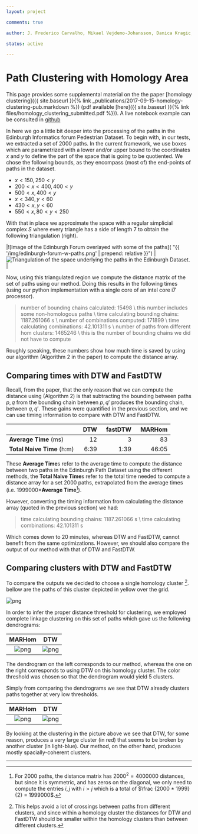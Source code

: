 ```yaml
---
layout: project

comments: true

author: J. Frederico Carvalho, Mikael Vejdemo-Johansson, Danica Kragic, Florian T. Pokorny

status: active

---
```


# Path Clustering with Homology Area

This page provides some supplemental material on the the paper [homology clustering]({{ site.baseurl }}{% link _publications/2017-09-15-homology-clustering-pub.markdown %})  (pdf available [here]({{ site.baseurl }}{% link files/homology_clustering_submitted.pdf %})). A live notebook example can be consulted in [github](https://github.com/crvs/path-clustering)

In here we go a little bit deeper into the processing of the paths in the Edinburgh Informatics forum Pedestrian Dataset. To begin with, in our tests, we extracted a set of 2000 paths. In the current framework, we use boxes which are parametrized with a lower and/or upper bound to the coordinates $x$ and $y$ to define the part of the space that is going to be quotiented. We chose the following bounds, as they encompass (most of) the end-points of paths in the dataset.

- $x < 150 , 250 < y$
- $200 < x < 400 , 400 < y$
- $500 < x , 400 < y$
- $x < 340 , y < 60$
- $430 < x , y < 60$
- $550 < x , 80 < y < 250$

With that in place we approximate the space with a regular simplicial complex $S$ where every triangle has a side of length 7 to obtain the following triangulation (right).

|![Image of the Edinburgh Forum overlayed with some of the paths]( "{{ '/img/edinburgh-forum-w-paths.png' | prepend: relative }}") |  ![Triangulation of the space underlying the paths in the Edinburgh Dataset.](./../../img/output_12_1.png) |

Now, using this triangulated region we compute the distance matrix of the set of paths using our method. Doing this results in the following times (using our python implementation with a single core of an intel core i7 processor).

> number of bounding chains calculated: 15498 \\
> this number includes some non-homologous paths \\
> time calculating bounding chains: 1187.261066 s \\
> number of combinations computed: 171899 \\
> time calculating combinations: 42.101311 s \\
> number of paths from different hom clusters: 1465246 \\
> this is the number of bounding chains we did not have to compute

Roughly speaking, these numbers show how much time is saved by using our algorithm (Algorithm 2 in the paper) to compute the distance array.

## Comparing times with DTW and FastDTW

Recall, from the paper, that the only reason that we can compute the distance using (Algorithm 2) is that subtracting the bounding between paths $p,q$ from the bounding chain between $p,q'$ produces the bounding chain, between $q,q'$. These gains were quantified in the previous section, and we can use timing information to compare with DTW and FastDTW.

|                           | &nbsp;&nbsp;DTW  |  &nbsp;&nbsp;fastDTW|&nbsp;&nbsp;MARHom |
|:--------------------------|-----------------:|--------------------:|------------------:|
|**Average Time** (ms)      |                12|                    3|                83 |
|**Total Naive Time** (h:m) |              6:39|                 1:39|             46:05 |

These **Average Time**s refer to the average time to compute the distance between two paths in the Edinburgh Path Dataset using the different methods, the **Total Naive Time**s refer to the total time needed to compute a distance array for a set 2000 paths, extrapolated from the average times (i.e. $1999000 \times$**Average Time**[^triangle_number]).

However, converting the timing information from calculating the distance array (quoted in the previous section) we had:

> time calculating bounding chains: 1187.261066 s \\
> time calculating combinations: 42.101311 s

Which comes down to 20 minutes, whereas DTW and FastDTW, cannot benefit from the same optimizations. However, we should also compare the output of our method with that of DTW and FastDTW.

## Comparing clusters with DTW and FastDTW

To compare the outputs we decided to choose a single homology cluster [^singlecluster]. bellow are the paths of this cluster depicted in yellow over the grid.

![png](./../../img/output_14_1.png)

In order to infer the proper distance threshold for clustering, we employed complete linkage clustering on this set of paths which gave us the following dendrograms:

| MARHom | DTW |
|:---:|:---:|
|![png](./../../img/output_15_0.png)| ![png](./../../img/output_20_0.png)|

The dendrogram on the left corresponds to our method, whereas the one on the right corresponds to using DTW on this homology cluster. The color threshold was chosen so that the dendrogram would yield 5 clusters.

Simply from comparing the dendrograms we see that DTW already clusters paths together at very low thresholds.

| MARHom | DTW |
|:---:|:---:|
|![png](./../../img/output_15_2.png) |![png](./../../img/output_20_2.png)|

By looking at the clustering in the picture above we see that DTW, for some reason, produces a very large cluster (in red) that seems to be broken by another cluster (in light-blue). Our method, on the other hand, produces mostly spacially-coherent clusters.

----

[^triangle_number]: For 2000 paths, the distance matrix has $2000^2 = 4 000 000$ distances, but since it is symmetric, and has zeros on the diagonal, we only need to compute the entries $i,j$ with $i > j$ which is a total of $\frac {2000 * 1999}{2} = 1999000$.

[^singlecluster]: This helps avoid a lot of crossings between paths from different clusters, and since within a homology cluster the distances for DTW and FastDTW should be smaller within the homology clusters than between different clusters.

